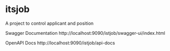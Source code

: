 # itsjob
A project to control applicant and position

Swagger Documentation
http://localhost:9090/istjob/swagger-ui/index.html

OpenAPI Docs
http://localhost:9090/istjob/api-docs